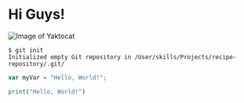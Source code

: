 # Hi Guys!
![Image of Yaktocat](https://octodex.github.com/images/yaktocat.png)

```
$ git init
Initialized empty Git repository in /User/skills/Projects/recipe-repository/.git/
```
``` javascript
var myVar = "Hello, World!";
```
``` python
print("Hello, World!")
```

